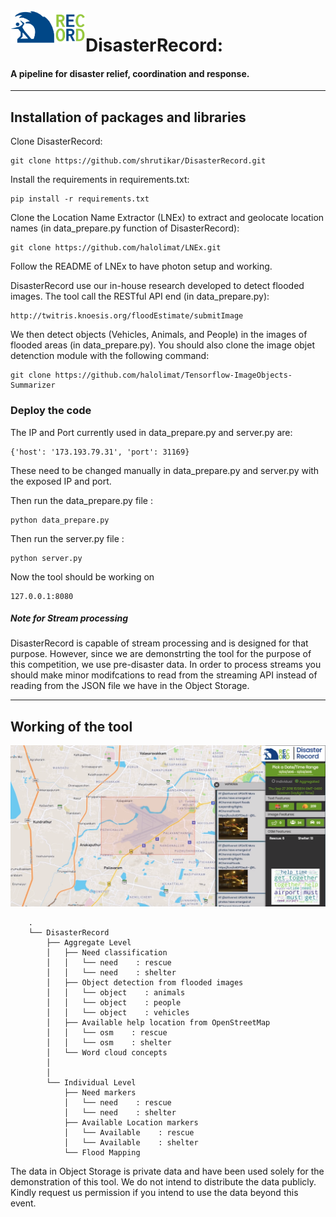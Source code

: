 <img src="drecord-logo.png" align="left" alt="LNEx Logo" width="120"/>

# DisasterRecord: 

#### A pipeline for disaster relief, coordination and response.

---
## Installation of packages and libraries


Clone DisasterRecord:
```
git clone https://github.com/shrutikar/DisasterRecord.git
```

Install the requirements in requirements.txt:
```
pip install -r requirements.txt
```

Clone the Location Name Extractor (LNEx) to extract and geolocate location names (in data_prepare.py function of DisasterRecord):
```
git clone https://github.com/halolimat/LNEx.git
```
Follow the README of LNEx to have photon setup and working.

DisasterRecord use our in-house research developed to detect flooded images. The tool call the RESTful API end (in data_prepare.py):
```
http://twitris.knoesis.org/floodEstimate/submitImage
```

We then detect objects (Vehicles, Animals, and People) in the images of flooded areas (in data_prepare.py). You should also clone the image objet detenction module with the following command:
```
git clone https://github.com/halolimat/Tensorflow-ImageObjects-Summarizer
```
### Deploy the code

The IP and Port currently used in data_prepare.py and server.py are: 
```
{'host': '173.193.79.31', 'port': 31169}
```
These need to be changed manually in data_prepare.py and server.py with the exposed IP and port.

Then run the data_prepare.py file :
```
python data_prepare.py
```
Then run the server.py file :
```
python server.py
```
Now the tool should be working on 
```
127.0.0.1:8080
```

##### Note for Stream processing

DisasterRecord is capable of stream processing and is designed for that purpose. However, since we are demonstrting the tool for the purpose of this competition, we use pre-disaster data. In order to process streams you should make minor modifcations to read from the streaming API instead of reading from the JSON file we have in the Object Storage.

---

## Working of the tool

![screenshot](8.png)

        .
        └── DisasterRecord
            ├── Aggregate Level  
            │   ├── Need classification
            │   │   └── need    : rescue
            │   │   └── need    : shelter
            │   ├── Object detection from flooded images
            │   │   └── object    : animals
            │   │   └── object    : people
            │   │   └── object    : vehicles
            │   ├── Available help location from OpenStreetMap
            │   │   └── osm    : rescue
            │   │   └── osm    : shelter
            │   └── Word cloud concepts
            │       
            │
            └── Individual Level 
                ├── Need markers
                │   └── need    : rescue
                │   └── need    : shelter
                ├── Available Location markers
                │   └── Available    : rescue
                │   └── Available    : shelter
                └── Flood Mapping


The data in Object Storage is private data and have been used solely for the demonstration of this tool. We do not intend to distribute the data publicly. Kindly request us permission if you intend to use the data beyond this event.
